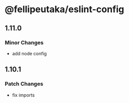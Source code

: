 # @fellipeutaka/eslint-config

## 1.11.0

### Minor Changes

- add node config

## 1.10.1

### Patch Changes

- fix imports
